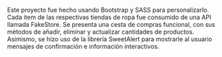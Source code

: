 
Este proyecto fue hecho usando Bootstrap y SASS para personalizarlo.
Cada item de las respectivas tiendas de ropa fue consumido de una API llamada FakeStore. Se presenta una cesta de compras funcional, con sus métodos de añadir, eliminar y actualizar cantidades de productos. Asimismo, se hizo uso de la librería SweetAlert para mostrarle al usuario mensajes de confirmación e información interactivos. 
